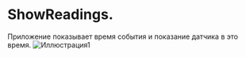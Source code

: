 # ShowReadings. 
Приложение показывает время события и показание датчика в это время. 
![Иллюстрация1](https://github.com/ilpol/ShowReadings/blob/appScreen.png)
